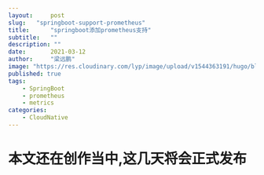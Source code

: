 ```yaml
---
layout:     post 
slug:   "springboot-support-prometheus"
title:      "springboot添加prometheus支持"
subtitle:   ""
description: ""
date:       2021-03-12
author:     "梁远鹏"
image: "https://res.cloudinary.com/lyp/image/upload/v1544363191/hugo/blog.github.io/743a4e9227e1f14cb24a1eb6db29e183.jpg"
published: true
tags:
    - SpringBoot
    - prometheus
    - metrics
categories: 
    - CloudNative
---
```


# 本文还在创作当中,这几天将会正式发布